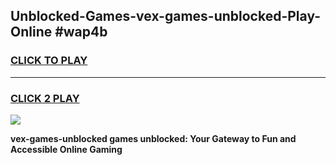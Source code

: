 
## Unblocked-Games-vex-games-unblocked-Play-Online #wap4b
<h3>
<a href="https://news.freeplayer.one?title=vex-games-unblocked&ref=3">CLICK TO PLAY</a></h3>
<hr>

<h3>
<a href="https://news.freeplayer.one?title=vex-games-unblocked&ref=3">CLICK 2 PLAY</a>
  
</h3>

<a href="https://news.freeplayer.one?title=vex-games-unblocked&ref=3"><img src="https://clearcache.store/games.png"></a>


**vex-games-unblocked games unblocked: Your Gateway to Fun and Accessible Online Gaming**
